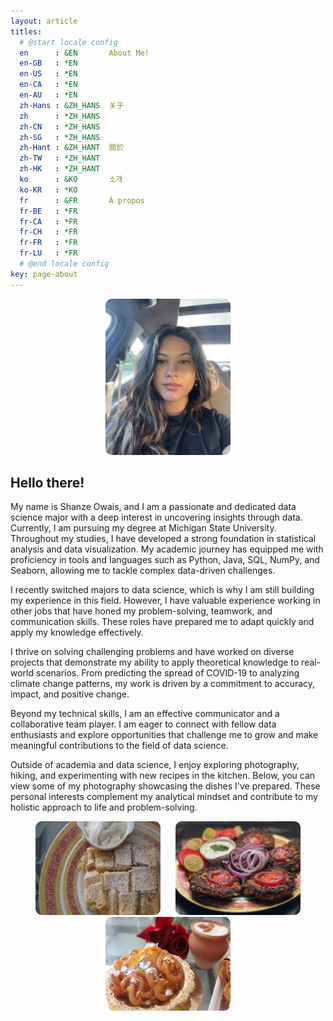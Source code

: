 ```yaml
---
layout: article
titles:
  # @start locale config
  en      : &EN       About Me!
  en-GB   : *EN
  en-US   : *EN
  en-CA   : *EN
  en-AU   : *EN
  zh-Hans : &ZH_HANS  关于
  zh      : *ZH_HANS
  zh-CN   : *ZH_HANS
  zh-SG   : *ZH_HANS
  zh-Hant : &ZH_HANT  關於
  zh-TW   : *ZH_HANT
  zh-HK   : *ZH_HANT
  ko      : &KO       소개
  ko-KR   : *KO
  fr      : &FR       À propos
  fr-BE   : *FR
  fr-CA   : *FR
  fr-CH   : *FR
  fr-FR   : *FR
  fr-LU   : *FR
  # @end locale config
key: page-about
---
```


<style>
.img-rounded {
    width: 200px; 
    height: auto; 
    border-radius: 10px; 
    margin: 0 10px; 
}
.images-container {
    text-align: center;
}
.images-container .img-rounded + .img-rounded {
    margin-left: 20px; 
}
.img-small {
    width: 200px; 
    height: 150px; 
    border-radius: 10px; 
    margin: 0 10px; 
}
</style>

<div style="text-align: center;">
    <img src="assets/IMG_2248.jpg" alt="Shanze" class="img-rounded">
</div>

## Hello there!
My name is Shanze Owais, and I am a passionate and dedicated data science major with a deep interest in uncovering insights through data. Currently, I am pursuing my degree at Michigan State University. Throughout my studies, I have developed a strong foundation in statistical analysis and data visualization. My academic journey has equipped me with proficiency in tools and languages such as Python, Java, SQL, NumPy, and Seaborn, allowing me to tackle complex data-driven challenges. 

I recently switched majors to data science, which is why I am still building my experience in this field. However, I have valuable experience working in other jobs that have honed my problem-solving, teamwork, and communication skills. These roles have prepared me to adapt quickly and apply my knowledge effectively.

I thrive on solving challenging problems and have worked on diverse projects that demonstrate my ability to apply theoretical knowledge to real-world scenarios. From predicting the spread of COVID-19 to analyzing climate change patterns, my work is driven by a commitment to accuracy, impact, and positive change. 

Beyond my technical skills, I am an effective communicator and a collaborative team player. I am eager to connect with fellow data enthusiasts and explore opportunities that challenge me to grow and make meaningful contributions to the field of data science.

Outside of academia and data science, I enjoy exploring photography, hiking, and experimenting with new recipes in the kitchen. Below, you can view some of my photography showcasing the dishes I've prepared. These personal interests complement my analytical mindset and contribute to my holistic approach to life and problem-solving.

<div class="images-container">
    <img src="assets/pudding.JPG" alt="Pudding" class="img-small">
    <img src="assets/kabab.JPG" alt="Kabab" class="img-small">
    <img src="assets/jalebi.JPG" alt="Jalebi" class="img-small">
</div>

